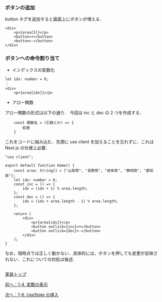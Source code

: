 ### ボタンの追加

button タグを追加すると画面上にボタンが増える．

```
<div>
    <p>{area[3]}</p>
    <button>+</button>
    <button>-</button>
</div>
```

### ボタンへの命令割り当て

-   インデックスの変数化

```
let idx: number = 0;
︙
<div>
    <p>{area[idx]}</p>
```

-   アロー関数

アロー関数の形式は以下の通り．
今回は inc と dec の 2 つを作成する．

```
    const 関数名 = (引数とか) => {
        処理
    }
```

これをコードに組み込む．先頭に use client を加えることを忘れずに．これは Next.js の仕様上必要．

```
"use client";

export default function Home() {
    const area: String[] = ["山梨県", "長野県", "岐阜県", "静岡県", "愛知県"];
    let idx: number = 0;
    const inc = () => {
        idx = (idx + 1) % area.length;
    };
    const dec = () => {
        idx = (idx + area.length - 1) % area.length;
    };

    return (
        <div>
            <p>{area[idx]}</p>
            <button onClick={inc}>+</button>
            <button onClick={dec}>-</button>
        </div>
    );
}
```

なお，現時点では正しく動かない．具体的には，ボタンを押しても変更が反映されない．これについての対処は後述．

##
[実装トップ](https://github.com/Tsuyopon-1067/its-nextjs-practice/blob/main/doc/implement/0_implement.md)

[前へ：1-4. 変数の表示](https://github.com/Tsuyopon-1067/its-nextjs-practice/blob/main/doc/implement/1_basic/4_displayVariable.md)

[次へ：1-6. UseState の導入](https://github.com/Tsuyopon-1067/its-nextjs-practice/blob/main/doc/implement/1_basic/6_useState.md)